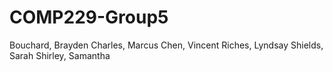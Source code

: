 # COMP229-Group5

Bouchard, Brayden
Charles, Marcus
Chen, Vincent
Riches, Lyndsay
Shields, Sarah
Shirley, Samantha
